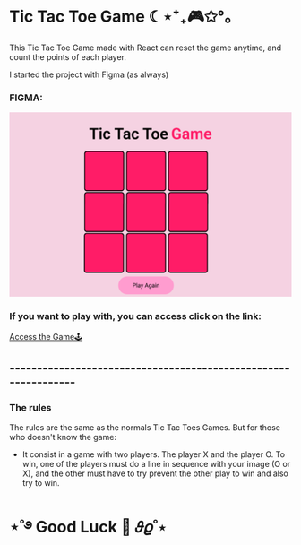 # Tic Tac Toe Game ☾⋆⁺₊🎮✩°｡

This Tic Tac Toe Game made with React can reset the game anytime, and count the points of each player.

I started the project with Figma (as always) 
### FIGMA: 
![figma](./src/components/assets/mainTTT.png)

### If you want to play with, you can access click on the link:

[Access the Game🕹️](https://tic-tac-toe-tan-theta.vercel.app/)

## ---------------------------------------------------------------

### The rules
 
 The rules are the same as the normals Tic Tac Toes Games. But for those who doesn't know the game:

 - It consist in a game with two players. The player X and the player O. To win, one of the players must do a line in sequence with your image (O or X), and the other must have to try prevent the other play to win and also try to win.


 # ⋆˚࿔ Good Luck 👾 𝜗𝜚˚⋆